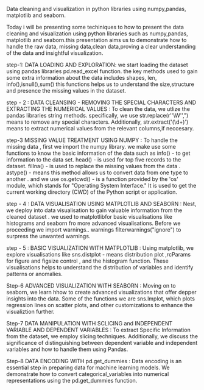 Data cleaning and visualization in python libraries using numpy,pandas, matplotlib and seaborn.

Today i will be presenting some techiniques to how to present the data cleaning and visualization using python libraries such as numpy,pandas, matplotlib and seaborn.this presentation aims us to demonstrate how to handle the raw data, missing data,clean data,proving a clear understanding of the data and insightful visualization.

step-1: DATA LOADING AND EXPLORATION: 
we start loading the dataset using pandas libraries pd.read_excel function. the key methods used to gain some extra information about the data includes shapes, len, info(),isnull(),sum()   this functions helps us to understand the size,structure and presence the missing values in the dataset.

step - 2 : DATA CLEANSING - REMOVING THE SPECIAL CHARACTERS AND EXTRACTING THE NUMERICAL VALUES :
To clean the data, we utlize the pandas libraries string methods. specifically, we use str.replace(r''\W'',") means to remove any special characters. Additionally, str.extract('(\d+)') means to extract  numerical values from the relevant columns,if neccesary.

step-3 MISSING VALUE TREATMENT USING NUMPY :
To handle the missing data , first we import the numpy library. we make use some functions to know the basic information of the data such as info() - to get information to the data set. head() - is used for top five records to the dataset. fillna() - is used to replace the missing values from the data . astype() - means this method allows us to convert data from one type to another . and we use os.getcwd() - is a function provided by the 'os' module, which stands for "Operating System Interface." It is used to get the current working directory (CWD) of the Python script or application. 

step - 4 : DATA VISUALISATION USING MATPLOTLIB AND SEABORN :
Nest, we deploy into data visualisation  to gain valuable information from the cleaned dataset . we used to matplotlibfor basic visualisations like histograms and seaborn fro more advanced visualisations. Before we proceeding we import warnings.. warnings filterwarnings("ignore") to surpress the unwanted warnings. 

step - 5 : BASIC VISUALIZATION WITH MATPLOTLIB :
Using matplotlib, we explore visualisations like sns.distplot - means distribution plot ,rcParams for figure and figsize control , and the histogram function. These visualisations helps to understand the distribution of variables and identify patterns or anomalies.

Step-6 ADVANCED VISUALIZATION WITH SEABORN :
Moving on to seaborn, we learn hhow to create advanced visualizations that offer depper insights into the data. Some of the functions we are sns.lmplot, which plots regression lines on scatter plots, and other customizations to enhance the visualiztion further.

Step-7 DATA MANIPULATION WITH SCLICING and INDEPENDENT VARIABLE AND DEPENDENT VARIABLES :
To extract Specific Information from the dataset, we employ slicing techniques. Additionally, we discuss the significance of distinguishing between dependent variable and independent variables and how to handle them using Pandas.

Step-8 DATA ENCODING WITH pd.get_dummies :
Data encoding is an essential step in preparing data for machine learning models. We demonstrate how to convert categorical_variables into numerical representations using the pd.get_dummies function.


